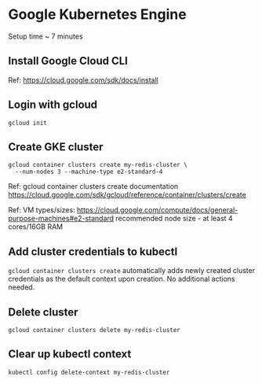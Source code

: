 # Google Kubernetes Engine

Setup time ~ 7 minutes

## Install Google Cloud CLI

Ref: https://cloud.google.com/sdk/docs/install

## Login with gcloud
```
gcloud init
```

## Create GKE cluster
```
gcloud container clusters create my-redis-cluster \
  --num-nodes 3 --machine-type e2-standard-4
```
Ref: gcloud container clusters create documentation https://cloud.google.com/sdk/gcloud/reference/container/clusters/create 

Ref: VM types/sizes: https://cloud.google.com/compute/docs/general-purpose-machines#e2-standard recommended node size - at least 4 cores/16GB RAM

## Add cluster credentials to kubectl

`gcloud container clusters create` automatically adds newly created cluster credentials as the default context upon creation. No additional actions needed.

## Delete cluster
```
gcloud container clusters delete my-redis-cluster 
```

## Clear up kubectl context
```
kubectl config delete-context my-redis-cluster
```